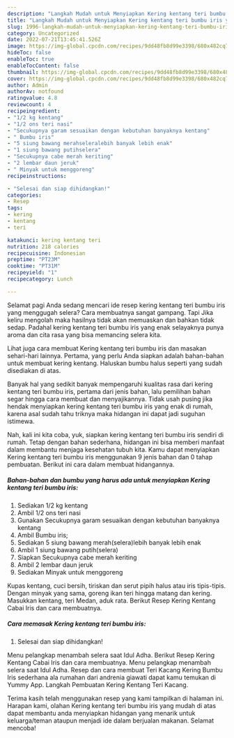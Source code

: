 ```yaml
---
description: "Langkah Mudah untuk Menyiapkan Kering kentang teri bumbu iris yang Enak Banget, Buat Buka Puasa Sempurna"
title: "Langkah Mudah untuk Menyiapkan Kering kentang teri bumbu iris yang Enak Banget, Buat Buka Puasa Sempurna"
slug: 1996-langkah-mudah-untuk-menyiapkan-kering-kentang-teri-bumbu-iris-yang-enak-banget-buat-buka-puasa-sempurna
category: Uncategorized
date: 2022-07-21T13:45:41.526Z
image: https://img-global.cpcdn.com/recipes/9dd48fb8d99e3398/680x482cq70/kering-kentang-teri-bumbu-iris-foto-resep-utama.jpg
hideToc: false
enableToc: true
enableTocContent: false
thumbnail: https://img-global.cpcdn.com/recipes/9dd48fb8d99e3398/680x482cq70/kering-kentang-teri-bumbu-iris-foto-resep-utama.jpg
cover: https://img-global.cpcdn.com/recipes/9dd48fb8d99e3398/680x482cq70/kering-kentang-teri-bumbu-iris-foto-resep-utama.jpg
author: Admin
authorAv: notfound
ratingvalue: 4.8
reviewcount: 4
recipeingredient:
- "1/2 kg kentang"
- "1/2 ons teri nasi"
- "Secukupnya garam sesuaikan dengan kebutuhan banyaknya kentang"
- " Bumbu iris"
- "5 siung bawang merahseleralebih banyak lebih enak"
- "1 siung bawang putihselera"
- "Secukupnya cabe merah keriting"
- "2 lembar daun jeruk"
- " Minyak untuk menggoreng"
recipeinstructions:

- "Selesai dan siap dihidangkan!"
categories:
- Resep
tags:
- kering
- kentang
- teri

katakunci: kering kentang teri 
nutrition: 218 calories
recipecuisine: Indonesian
preptime: "PT23M"
cooktime: "PT31M"
recipeyield: "1"
recipecategory: Lunch

---
```



Selamat pagi Anda sedang mencari ide resep kering kentang teri bumbu iris yang menggugah selera? Cara membuatnya sangat gampang. Tapi Jika keliru mengolah maka hasilnya tidak akan memuaskan dan bahkan tidak sedap. Padahal kering kentang teri bumbu iris yang enak selayaknya punya aroma dan cita rasa yang bisa memancing selera kita.


Lihat juga cara membuat Kering kentang teri bumbu iris dan masakan sehari-hari lainnya. Pertama, yang perlu Anda siapkan adalah bahan-bahan untuk membuat kering kentang. Haluskan bumbu halus seperti yang sudah disediakan di atas.

Banyak hal yang sedikit banyak mempengaruhi kualitas rasa dari kering kentang teri bumbu iris, pertama dari jenis bahan, lalu pemilihan bahan segar hingga cara membuat dan menyajikannya. Tidak usah pusing jika hendak menyiapkan kering kentang teri bumbu iris yang enak di rumah, karena asal sudah tahu triknya maka hidangan ini dapat jadi suguhan istimewa.


Nah, kali ini kita coba, yuk, siapkan kering kentang teri bumbu iris sendiri di rumah. Tetap dengan bahan sederhana, hidangan ini bisa memberi manfaat dalam membantu menjaga kesehatan tubuh kita. Kamu dapat menyiapkan Kering kentang teri bumbu iris menggunakan 9 jenis bahan dan 0 tahap pembuatan. Berikut ini cara dalam membuat hidangannya.

<!--inarticleads1-->

##### Bahan-bahan dan bumbu yang harus ada untuk menyiapkan Kering kentang teri bumbu iris:

1. Sediakan 1/2 kg kentang
1. Ambil 1/2 ons teri nasi
1. Gunakan Secukupnya garam sesuaikan dengan kebutuhan banyaknya kentang
1. Ambil  Bumbu iris;
1. Sediakan 5 siung bawang merah(selera)lebih banyak lebih enak
1. Ambil 1 siung bawang putih(selera)
1. Siapkan Secukupnya cabe merah keriting
1. Ambil 2 lembar daun jeruk
1. Sediakan  Minyak untuk menggoreng


Kupas kentang, cuci bersih, tiriskan dan serut pipih halus atau iris tipis-tipis. Dengan minyak yang sama, goreng ikan teri hingga matang dan kering. Masukkan kentang, teri Medan, aduk rata. Berikut Resep Kering Kentang Cabai Iris dan cara membuatnya. 

<!--inarticleads2-->

##### Cara memasak Kering kentang teri bumbu iris:


1. Selesai dan siap dihidangkan!

Menu pelangkap menambah selera saat Idul Adha. Berikut Resep Kering Kentang Cabai Iris dan cara membuatnya. Menu pelangkap menambah selera saat Idul Adha. Resep dan cara membuat Teri Kacang Kering Bumbu Iris sederhana ala rumahan dari andrenia giawati dapat kamu temukan di Yummy App. Langkah Pembuatan Kering Kentang Teri Kacang. 

Terima kasih telah menggunakan resep yang kami tampilkan di halaman ini. Harapan kami, olahan Kering kentang teri bumbu iris yang mudah di atas dapat membantu anda menyiapkan hidangan yang menarik untuk keluarga/teman ataupun menjadi ide dalam berjualan makanan. Selamat mencoba!
